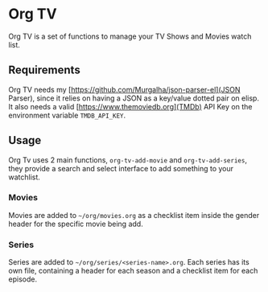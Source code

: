 # Org TV

Org TV is a set of functions to manage your TV Shows and Movies watch list.

## Requirements
Org TV needs my [https://github.com/Murgalha/json-parser-el](JSON Parser), since it relies on having a JSON as a key/value dotted pair on elisp.
It also needs a valid [https://www.themoviedb.org](TMDb) API Key on the environment variable `TMDB_API_KEY`.

## Usage
Org Tv uses 2 main functions, `org-tv-add-movie` and `org-tv-add-series`, they provide a search and select interface to add something to your watchlist.

### Movies
Movies are added to `~/org/movies.org` as a checklist item inside the gender header for the specific movie being add.

### Series
Series are added to `~/org/series/<series-name>.org`. Each series has its own file, containing a header for each season and a checklist item for each episode.
